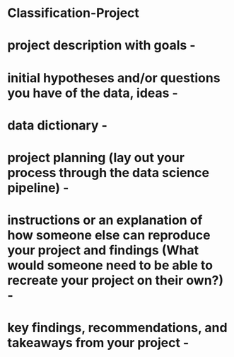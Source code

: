 # Classification-Project

# project description with goals - 
<!-- - Discover drivers of churn using telco customer data.
- Use drivers to develop a machine learning model to classify customers that end up churning or not. -->

# initial hypotheses and/or questions you have of the data, ideas -
<!-- - I asked four questions of the customer data regarding churn in this section.
- Q1: Does having paperless billing affect whether or not someone churned?
- Q2: Does being male affect whether or not someone churned?
- Q3: Does having dependents affect whether or not someone churned?
- Q4: Does being a senior citizen affect whether or not someone churned? -->

# data dictionary - 
<!-- - Total Charges - the amount each customer has been charged since using the company.
- Tenure - amount of time in months the customer has been with Telco.
- Churn - yes or no, whether the customer leaves the company or not.
- Paperless Billing - yes or no, the method in which the customer is informed of the billed charges of service.
- Partner - yes or no, whether the customer is married or not.
- Senior Citizen - yes or no, whether or not the customer's age is above 65.
- Monthly Charges - the amount each customer is billed each month as data type float64. -->

# project planning (lay out your process through the data science pipeline) - 
<!-- - Plan, acquire, prepare, explore, model, and deliver the data. I made a plan and documented key deadlines and target dates for deliverables. Use a function to acquire the data. Drop any unhelpful columns, handle null values, split the data, and encode the categorical columns to prepare. Hypothesize, ask questions, use stats test, and visualization to answer the questions. Use at least three models to train the data. Publish my findings in an easy to read final jupyter notebook. -->

# instructions or an explanation of how someone else can reproduce your project and findings (What would someone need to be able to recreate your project on their own?) - 
<!-- - To reproduce my project and findings you would need your own env file, and to use the same random state/random seed as I did which was '123' to recreate the data split phase. -->

# key findings, recommendations, and takeaways from your project - 
<!-- - Modeling Summary
The logistic regression model had the worst accuracy which was par with the baseline accuracy on train and validate.

The decision tree model had a slightly better accuracy than the baseline on train and validate.

Finally, the best model of all turned out to be the random forest model with the highest accuracy of the three models. When modeling on test data it had an accuracy of about 80%.

- Reccomendations
To help reduce churn, lowering monthly charges for senior citizens without dependents and with paperless billing could perhaps get them to stay.

- Next Steps
Cluster together "streaming_tv" and "streaming_movies" into "streaming_services" to reduce the number of columns in the data.

If I had more time to explore the data I would look to see if customers with partners were more inclined to churn. -->